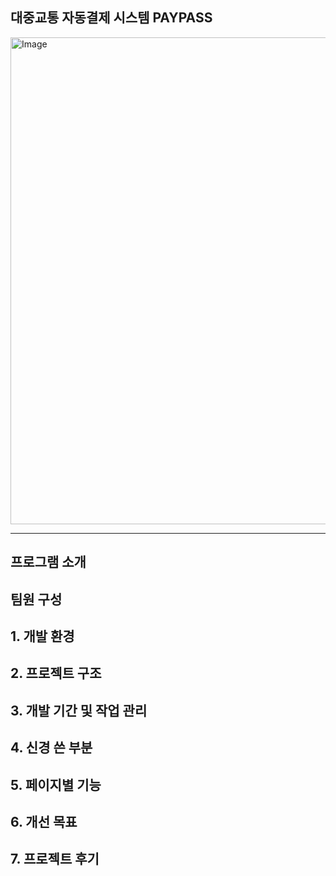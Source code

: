 ## 대중교통 자동결제 시스템 PAYPASS

<img width="1392" height="779" alt="Image" src="https://github.com/user-attachments/assets/c5755d10-85ac-43e5-a382-96c4eef8c6cd" />

<hr>

## 프로그램 소개


## 팀원 구성


## 1. 개발 환경

## 2. 프로젝트 구조

## 3. 개발 기간 및 작업 관리

## 4. 신경 쓴 부분

## 5. 페이지별 기능

## 6. 개선 목표 

## 7. 프로젝트 후기
